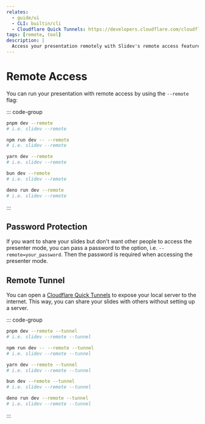 ```yaml
---
relates:
  - guide/ui
  - CLI: builtin/cli
  - Cloudflare Quick Tunnels: https://developers.cloudflare.com/cloudflare-one/connections/connect-networks/do-more-with-tunnels/trycloudflare/
tags: [remote, tool]
description: |
  Access your presentation remotely with Slidev's remote access feature.
---
```


# Remote Access

You can run your presentation with remote access by using the `--remote` flag:

::: code-group

```bash [pnpm]
pnpm dev --remote
# i.e. slidev --remote
```

```bash [npm]
npm run dev -- --remote
# i.e. slidev --remote
```

```bash [yarn]
yarn dev --remote
# i.e. slidev --remote
```

```bash [bun]
bun dev --remote
# i.e. slidev --remote
```

```bash [deno]
deno run dev --remote
# i.e. slidev --remote
```

:::

## Password Protection

If you want to share your slides but don't want other people to access the presenter mode, you can pass a password to the option, i.e. `--remote=your_password`. Then the password is required when accessing the presenter mode.

## Remote Tunnel

You can open a [Cloudflare Quick Tunnels](https://developers.cloudflare.com/cloudflare-one/connections/connect-networks/do-more-with-tunnels/trycloudflare/) to expose your local server to the internet. This way, you can share your slides with others without setting up a server.

::: code-group

```bash [pnpm]
pnpm dev --remote --tunnel
# i.e. slidev --remote --tunnel
```

```bash [npm]
npm run dev -- --remote --tunnel
# i.e. slidev --remote --tunnel
```

```bash [yarn]
yarn dev --remote --tunnel
# i.e. slidev --remote --tunnel
```

```bash [bun]
bun dev --remote --tunnel
# i.e. slidev --remote --tunnel
```

```bash [deno]
deno run dev --remote --tunnel
# i.e. slidev --remote --tunnel
```

:::
